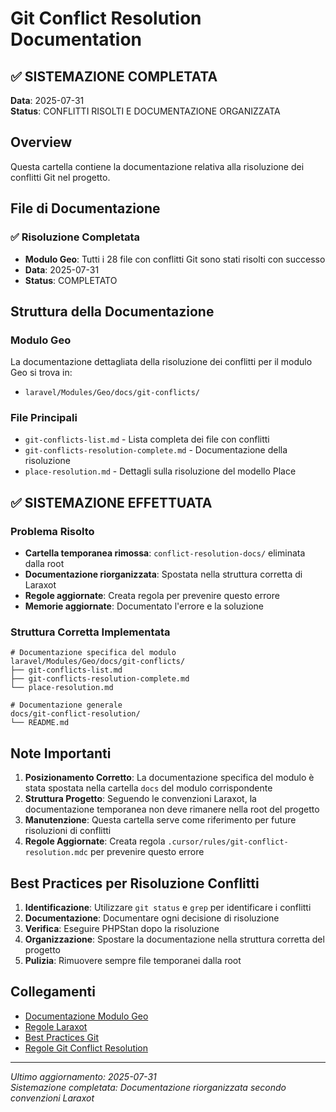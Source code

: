 # Git Conflict Resolution Documentation

## ✅ SISTEMAZIONE COMPLETATA
**Data**: 2025-07-31  
**Status**: CONFLITTI RISOLTI E DOCUMENTAZIONE ORGANIZZATA

## Overview
Questa cartella contiene la documentazione relativa alla risoluzione dei conflitti Git nel progetto.

## File di Documentazione

### ✅ Risoluzione Completata
- **Modulo Geo**: Tutti i 28 file con conflitti Git sono stati risolti con successo
- **Data**: 2025-07-31
- **Status**: COMPLETATO

## Struttura della Documentazione

### Modulo Geo
La documentazione dettagliata della risoluzione dei conflitti per il modulo Geo si trova in:
- `laravel/Modules/Geo/docs/git-conflicts/`

### File Principali
- `git-conflicts-list.md` - Lista completa dei file con conflitti
- `git-conflicts-resolution-complete.md` - Documentazione della risoluzione
- `place-resolution.md` - Dettagli sulla risoluzione del modello Place

## ✅ SISTEMAZIONE EFFETTUATA

### Problema Risolto
- **Cartella temporanea rimossa**: `conflict-resolution-docs/` eliminata dalla root
- **Documentazione riorganizzata**: Spostata nella struttura corretta di Laraxot
- **Regole aggiornate**: Creata regola per prevenire questo errore
- **Memorie aggiornate**: Documentato l'errore e la soluzione

### Struttura Corretta Implementata
```
# Documentazione specifica del modulo
laravel/Modules/Geo/docs/git-conflicts/
├── git-conflicts-list.md
├── git-conflicts-resolution-complete.md
└── place-resolution.md

# Documentazione generale
docs/git-conflict-resolution/
└── README.md
```

## Note Importanti

1. **Posizionamento Corretto**: La documentazione specifica del modulo è stata spostata nella cartella `docs` del modulo corrispondente
2. **Struttura Progetto**: Seguendo le convenzioni Laraxot, la documentazione temporanea non deve rimanere nella root del progetto
3. **Manutenzione**: Questa cartella serve come riferimento per future risoluzioni di conflitti
4. **Regole Aggiornate**: Creata regola `.cursor/rules/git-conflict-resolution.mdc` per prevenire questo errore

## Best Practices per Risoluzione Conflitti

1. **Identificazione**: Utilizzare `git status` e `grep` per identificare i conflitti
2. **Documentazione**: Documentare ogni decisione di risoluzione
3. **Verifica**: Eseguire PHPStan dopo la risoluzione
4. **Organizzazione**: Spostare la documentazione nella struttura corretta del progetto
5. **Pulizia**: Rimuovere sempre file temporanei dalla root

## Collegamenti

- [Documentazione Modulo Geo](../../laravel/Modules/Geo/docs/git-conflicts/)
- [Regole Laraxot](../../docs/laraxot_conventions.md)
- [Best Practices Git](../../docs/git-best-practices.md)
- [Regole Git Conflict Resolution](../../.cursor/rules/git-conflict-resolution.mdc)

---
*Ultimo aggiornamento: 2025-07-31*  
*Sistemazione completata: Documentazione riorganizzata secondo convenzioni Laraxot* 